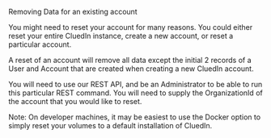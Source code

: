 Removing Data for an existing account

You might need to reset your account for many reasons. You could either reset your entire CluedIn instance, create a new account, or reset a particular account. 

A reset of an account will remove all data except the initial 2 records of a User and Account that are created when creating a new CluedIn account. 

You will need to use our REST API, and be an Administrator to be able to run this particular REST command. You will need to supply the OrganizationId of the account that you would like to reset. 

Note: On developer machines, it may be easiest to use the Docker option to simply reset your volumes to a default installation of CluedIn. 